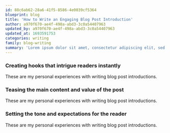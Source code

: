 ```yaml
---
id: 88c6ab62-28a6-41f5-8586-4e0039cf5364
blueprint: blog
title: 'How to Write an Engaging Blog Post Introduction'
author: a970f670-ae4f-498a-abd3-3c0a54407963
updated_by: a970f670-ae4f-498a-abd3-3c0a54407963
updated_at: 1693591753
categories: writing
family: blog-writing
summary: 'Lorem ipsum dolor sit amet, consectetur adipiscing elit, sed do eiusmod tempor incididunt ut labore et dolore magna.'
---
```

###  Creating hooks that intrigue readers instantly
These are my personal experiences with writing blog post introductions.

### Teasing the main content and value of the post
These are my personal experiences with writing blog post introductions.

### Setting the tone and expectations for the reader
These are my personal experiences with writing blog post introductions.